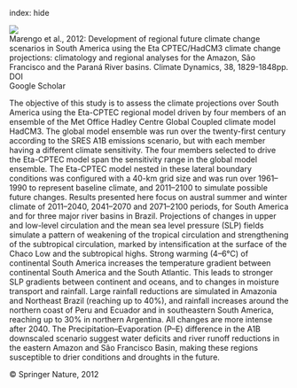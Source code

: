 index: hide

<div class="Citation">
    <div class="Citation-thumb CitationThumb-linked"  data-href="https://doi.org/10.1007/s00382-011-1155-5">
      <img src="https://static.claimspace.cloud/climate-study-static/refs/thumbs/14/Marengo_et_al_2012-thumb.png" />
    </div>

  <div class="Citation-body">
    <div class="Citation-text">Marengo et al., 2012: Development of regional future climate change scenarios in South America using the Eta CPTEC/HadCM3 climate change projections: climatology and regional analyses for the Amazon, São Francisco and the Paraná River basins. <span class="Article-journal">Climate Dynamics, </span><span class="Article-volume">38, </span>1829-1848pp.</div>
    <div class="Citation-links">
      <div class="CitationLink" data-href="https://doi.org/10.1007/s00382-011-1155-5">
        <div class="CitationLink-icon CitationLink-Doi"></div>
        <div class="CitationLink-text">DOI</div>
      </div>
      <div class="CitationLink" data-href="https://scholar.google.com/scholar?q=10.1007/s00382-011-1155-5">
        <div class="CitationLink-icon CitationLink-Scholar"></div>
        <div class="CitationLink-text">Google Scholar</div>
      </div>
    </div>
  </div>
</div>

The objective of this study is to assess the climate projections over South America using the Eta-CPTEC regional model driven by four members of an ensemble of the Met Office Hadley Centre Global Coupled climate model HadCM3. The global model ensemble was run over the twenty-first century according to the SRES A1B emissions scenario, but with each member having a different climate sensitivity. The four members selected to drive the Eta-CPTEC model span the sensitivity range in the global model ensemble. The Eta-CPTEC model nested in these lateral boundary conditions was configured with a 40-km grid size and was run over 1961–1990 to represent baseline climate, and 2011–2100 to simulate possible future changes. Results presented here focus on austral summer and winter climate of 2011–2040, 2041–2070 and 2071–2100 periods, for South America and for three major river basins in Brazil. Projections of changes in upper and low-level circulation and the mean sea level pressure (SLP) fields simulate a pattern of weakening of the tropical circulation and strengthening of the subtropical circulation, marked by intensification at the surface of the Chaco Low and the subtropical highs. Strong warming (4–6°C) of continental South America increases the temperature gradient between continental South America and the South Atlantic. This leads to stronger SLP gradients between continent and oceans, and to changes in moisture transport and rainfall. Large rainfall reductions are simulated in Amazonia and Northeast Brazil (reaching up to 40%), and rainfall increases around the northern coast of Peru and Ecuador and in southeastern South America, reaching up to 30% in northern Argentina. All changes are more intense after 2040. The Precipitation–Evaporation (P–E) difference in the A1B downscaled scenario suggest water deficits and river runoff reductions in the eastern Amazon and São Francisco Basin, making these regions susceptible to drier conditions and droughts in the future.

<div class="Citation-copy">
&copy; Springer Nature, 2012
</div>